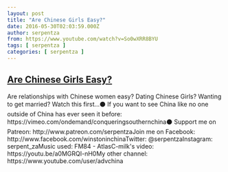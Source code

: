 ```yaml
---
layout: post
title: "Are Chinese Girls Easy?"
date: 2016-05-30T02:03:59.000Z
author: serpentza
from: https://www.youtube.com/watch?v=So0wXRR8BYU
tags: [ serpentza ]
categories: [ serpentza ]
---
```

<!--1464573839000-->
[Are Chinese Girls Easy?](https://www.youtube.com/watch?v=So0wXRR8BYU)
------

<div>
Are relationships with Chinese women easy? Dating Chinese Girls? Wanting to get married?  Watch this first...⚫ If you want to see China like no one outside of China has ever seen it before: https://vimeo.com/ondemand/conqueringsouthernchina⚫ Support me on Patreon: http://www.patreon.com/serpentzaJoin me on Facebook: http://www.facebook.com/winstoninchinaTwitter: @serpentzaInstagram: serpent_zaMusic used: FM84 - AtlasC-milk's video: https://youtu.be/a0MGRQI-nH0My other channel: https://www.youtube.com/user/advchina
</div>
